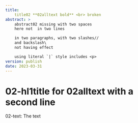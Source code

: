 ```yaml
---
title: 
    title02 **02alltext bold** <br> broken 
abstract: >
    abstract02 missing with two spaces  
    here not  in two lines

    in two paragraphs, with two slashes//
    and backslash\ 
    not having effect

    using literal `|` style includes <p> 
version: publish
date: 2023-03-31
---
```


# 02-hl1title for **02alltext** with a <br> second line
02-text: The text  

 